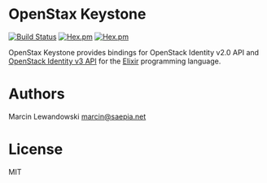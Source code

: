 # OpenStax Keystone
[![Build Status](https://travis-ci.org/mspanc/openstax_keystone.svg?branch=master)](https://travis-ci.org/mspanc/openstax_keystone)
[![Hex.pm](https://img.shields.io/hexpm/v/openstax_keystone.svg)](https://hex.pm/packages/openstax_keystone)
[![Hex.pm](https://img.shields.io/hexpm/dt/openstax_keystone.svg)](https://hex.pm/packages/openstax_keystone)

OpenStax Keystone provides bindings for OpenStack Identity v2.0 API
and [OpenStack Identity v3 API](https://docs.openstack.org/api-ref/identity/v3/index.html) 
for the [Elixir](http://elixir-lang.org) programming language.

# Authors

Marcin Lewandowski <marcin@saepia.net>

# License

MIT
